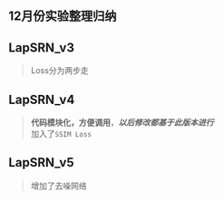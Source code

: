 ## 12月份实验整理归纳

## LapSRN_v3
> Loss分为两步走

## LapSRN_v4
> **代码模块化，方便调用**，***以后修改都基于此版本进行***   
加入了`SSIM Loss`

## LapSRN_v5
> 增加了去噪网络
